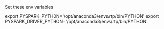 

Set these env variables


export PYSPARK_PYTHON='/opt/anaconda3/envs/rtp/bin/PYTHON'
export PYSPARK_DRIVER_PYTHON='/opt/anaconda3/envs/rtp/bin/PYTHON'